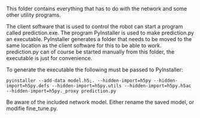 This folder contains everything that has to do with the network and some other utility programs.

The client software that is used to control the robot can start a program called prediction.exe.
The program PyInstaller is used to make prediction.py an executable.
PyInstaller generates a folder that needs to be moved to the same location as the client software for this to be able to work.
prediction.py can of course be started manually from this folder, the executable is just for convenience.

To generate the executable the following must be passed to PyInstaller:
	
	pyinstaller --add-data model.h5;. --hidden-import=h5py --hidden-import=h5py.defs --hidden-import=h5py.utils --hidden-import=h5py.h5ac --hidden-import=h5py._proxy prediction.py
	
Be aware of the included network model. Either rename the saved model, or modifie fine_tune.py.